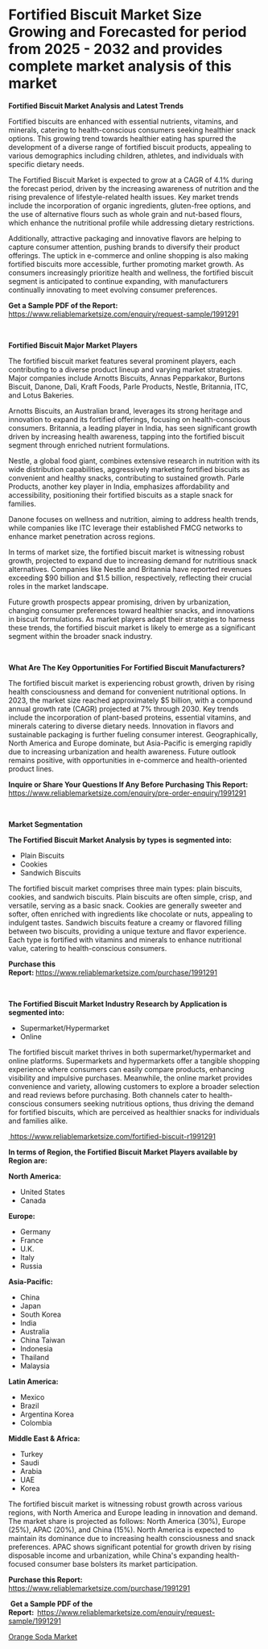 <p><h1>Fortified Biscuit Market Size Growing and Forecasted for period from 2025 - 2032 and provides complete market analysis of this market</h1></p><p><strong>Fortified Biscuit Market Analysis and Latest Trends</strong></p>
<p><p>Fortified biscuits are enhanced with essential nutrients, vitamins, and minerals, catering to health-conscious consumers seeking healthier snack options. This growing trend towards healthier eating has spurred the development of a diverse range of fortified biscuit products, appealing to various demographics including children, athletes, and individuals with specific dietary needs.</p><p>The Fortified Biscuit Market is expected to grow at a CAGR of 4.1% during the forecast period, driven by the increasing awareness of nutrition and the rising prevalence of lifestyle-related health issues. Key market trends include the incorporation of organic ingredients, gluten-free options, and the use of alternative flours such as whole grain and nut-based flours, which enhance the nutritional profile while addressing dietary restrictions.</p><p>Additionally, attractive packaging and innovative flavors are helping to capture consumer attention, pushing brands to diversify their product offerings. The uptick in e-commerce and online shopping is also making fortified biscuits more accessible, further promoting market growth. As consumers increasingly prioritize health and wellness, the fortified biscuit segment is anticipated to continue expanding, with manufacturers continually innovating to meet evolving consumer preferences.</p></p>
<p><strong>Get a Sample PDF of the Report:&nbsp;</strong> <a href="https://www.reliablemarketsize.com/enquiry/request-sample/1991291?utm_campaign=2255&utm_medium=2&utm_source=Github&utm_content=ia&utm_term=15022025&utm_id=fortified-biscuit">https://www.reliablemarketsize.com/enquiry/request-sample/1991291</a></p>
<p>&nbsp;</p>
<p><strong>Fortified Biscuit Major Market Players</strong></p>
<p><p>The fortified biscuit market features several prominent players, each contributing to a diverse product lineup and varying market strategies. Major companies include Arnotts Biscuits, Annas Pepparkakor, Burtons Biscuit, Danone, Dali, Kraft Foods, Parle Products, Nestle, Britannia, ITC, and Lotus Bakeries.</p><p>Arnotts Biscuits, an Australian brand, leverages its strong heritage and innovation to expand its fortified offerings, focusing on health-conscious consumers. Britannia, a leading player in India, has seen significant growth driven by increasing health awareness, tapping into the fortified biscuit segment through enriched nutrient formulations.</p><p>Nestle, a global food giant, combines extensive research in nutrition with its wide distribution capabilities, aggressively marketing fortified biscuits as convenient and healthy snacks, contributing to sustained growth. Parle Products, another key player in India, emphasizes affordability and accessibility, positioning their fortified biscuits as a staple snack for families.</p><p>Danone focuses on wellness and nutrition, aiming to address health trends, while companies like ITC leverage their established FMCG networks to enhance market penetration across regions.</p><p>In terms of market size, the fortified biscuit market is witnessing robust growth, projected to expand due to increasing demand for nutritious snack alternatives. Companies like Nestle and Britannia have reported revenues exceeding $90 billion and $1.5 billion, respectively, reflecting their crucial roles in the market landscape.</p><p>Future growth prospects appear promising, driven by urbanization, changing consumer preferences toward healthier snacks, and innovations in biscuit formulations. As market players adapt their strategies to harness these trends, the fortified biscuit market is likely to emerge as a significant segment within the broader snack industry.</p></p>
<p>&nbsp;</p>
<p><strong>What Are The Key Opportunities For Fortified Biscuit Manufacturers?</strong></p>
<p><p>The fortified biscuit market is experiencing robust growth, driven by rising health consciousness and demand for convenient nutritional options. In 2023, the market size reached approximately $5 billion, with a compound annual growth rate (CAGR) projected at 7% through 2030. Key trends include the incorporation of plant-based proteins, essential vitamins, and minerals catering to diverse dietary needs. Innovation in flavors and sustainable packaging is further fueling consumer interest. Geographically, North America and Europe dominate, but Asia-Pacific is emerging rapidly due to increasing urbanization and health awareness. Future outlook remains positive, with opportunities in e-commerce and health-oriented product lines.</p></p>
<p><strong>Inquire or Share Your Questions If Any Before Purchasing This Report:</strong> <a href="https://www.reliablemarketsize.com/enquiry/pre-order-enquiry/1991291?utm_campaign=2255&utm_medium=2&utm_source=Github&utm_content=ia&utm_term=15022025&utm_id=fortified-biscuit">https://www.reliablemarketsize.com/enquiry/pre-order-enquiry/1991291</a></p>
<p>&nbsp;</p>
<p><strong>Market Segmentation</strong></p>
<p><strong>The Fortified Biscuit Market Analysis by types is segmented into:</strong></p>
<p><ul><li>Plain Biscuits</li><li>Cookies</li><li>Sandwich Biscuits</li></ul></p>
<p><p>The fortified biscuit market comprises three main types: plain biscuits, cookies, and sandwich biscuits. Plain biscuits are often simple, crisp, and versatile, serving as a basic snack. Cookies are generally sweeter and softer, often enriched with ingredients like chocolate or nuts, appealing to indulgent tastes. Sandwich biscuits feature a creamy or flavored filling between two biscuits, providing a unique texture and flavor experience. Each type is fortified with vitamins and minerals to enhance nutritional value, catering to health-conscious consumers.</p></p>
<p><strong>Purchase this Report:&nbsp;</strong><a href="https://www.reliablemarketsize.com/purchase/1991291?utm_campaign=2255&utm_medium=2&utm_source=Github&utm_content=ia&utm_term=15022025&utm_id=fortified-biscuit">https://www.reliablemarketsize.com/purchase/1991291</a></p>
<p>&nbsp;</p>
<p><strong>The Fortified Biscuit Market Industry Research by Application is segmented into:</strong></p>
<p><ul><li>Supermarket/Hypermarket</li><li>Online</li></ul></p>
<p><p>The fortified biscuit market thrives in both supermarket/hypermarket and online platforms. Supermarkets and hypermarkets offer a tangible shopping experience where consumers can easily compare products, enhancing visibility and impulsive purchases. Meanwhile, the online market provides convenience and variety, allowing customers to explore a broader selection and read reviews before purchasing. Both channels cater to health-conscious consumers seeking nutritious options, thus driving the demand for fortified biscuits, which are perceived as healthier snacks for individuals and families alike.</p></p>
<p><a href="https://www.reliablemarketsize.com/fortified-biscuit-r1991291?utm_campaign=2255&utm_medium=2&utm_source=Github&utm_content=ia&utm_term=15022025&utm_id=fortified-biscuit">&nbsp;https://www.reliablemarketsize.com/fortified-biscuit-r1991291</a></p>
<p><strong>In terms of Region, the Fortified Biscuit Market Players available by Region are:</strong></p>
<p>
    <p> <strong> North America: </strong>
        <ul>
            <li>United States</li>
            <li>Canada</li>
        </ul>
        </p> 
    <p> <strong> Europe: </strong>
        <ul>
            <li>Germany</li>
            <li>France</li>
            <li>U.K.</li>
            <li>Italy</li>
            <li>Russia</li>
        </ul>
        </p> 
    <p> <strong> Asia-Pacific: </strong>
        <ul>
            <li>China</li>
            <li>Japan</li>
            <li>South Korea</li>
            <li>India</li>
            <li>Australia</li>
            <li>China Taiwan</li>
            <li>Indonesia</li>
            <li>Thailand</li>
            <li>Malaysia</li>
        </ul>
        </p> 
    <p> <strong> Latin America: </strong>
        <ul>
            <li>Mexico</li>
            <li>Brazil</li>
            <li>Argentina Korea</li>
            <li>Colombia</li>
        </ul>
        </p> 
    <p> <strong> Middle East & Africa: </strong>
        <ul>
            <li>Turkey</li>
            <li>Saudi</li>
            <li>Arabia</li>
            <li>UAE</li>
            <li>Korea</li>
        </ul>
    </p>
    </p>
<p><p>The fortified biscuit market is witnessing robust growth across various regions, with North America and Europe leading in innovation and demand. The market share is projected as follows: North America (30%), Europe (25%), APAC (20%), and China (15%). North America is expected to maintain its dominance due to increasing health consciousness and snack preferences. APAC shows significant potential for growth driven by rising disposable income and urbanization, while China's expanding health-focused consumer base bolsters its market participation.</p></p>
<p><strong>Purchase this Report: </strong><a href="https://www.reliablemarketsize.com/purchase/1991291?utm_campaign=2255&utm_medium=2&utm_source=Github&utm_content=ia&utm_term=15022025&utm_id=fortified-biscuit">https://www.reliablemarketsize.com/purchase/1991291</a></p>
<p>&nbsp;<strong>Get a Sample PDF of the Report:&nbsp;&nbsp;</strong><a href="https://www.reliablemarketsize.com/enquiry/request-sample/1991291?utm_campaign=2255&utm_medium=2&utm_source=Github&utm_content=ia&utm_term=15022025&utm_id=fortified-biscuit">https://www.reliablemarketsize.com/enquiry/request-sample/1991291</a></p>
<p><strong></strong></p>
<p><p><a href="https://github.com/kbollin866/Market-Research-Report-List-1/blob/main/orange-soda-market.md?utm_campaign=2255&utm_medium=2&utm_source=Github&utm_content=ia&utm_term=15022025&utm_id=fortified-biscuit">Orange Soda Market</a></p></p>